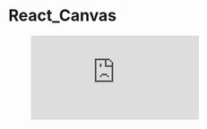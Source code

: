 # React_Canvas

<figure class="video_container">
  <iframe src="https://github.com/Himangshu1086/React_Canvas/blob/master/my-app/public/demo.mp4" frameborder="0" allowfullscreen="true"> </iframe>
</figure>
